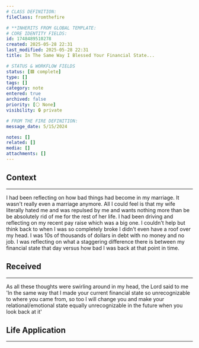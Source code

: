 ```yaml
---
# CLASS DEFINITION:
fileClass: fromthefire

# **INHERITS FROM GLOBAL TEMPLATE:
# CORE IDENTITY FIELDS:
id: 1748489510278
created: 2025-05-28 22:31
last_modified: 2025-05-28 22:31
title: In The Same Way I Blessed Your Financial State...

# STATUS & WORKFLOW FIELDS
status: [🟩 complete]
type: []
tags: []
category: note
entered: true
archived: false
priority: [⚪ None]
visibility: 🔒 private

# FROM THE FIRE DEFINITION: 
message_date: 5/15/2024

notes: []
related: []
media: []
attachments: []
---
```


## Context
---
I had been reflecting on how bad things had become in my marriage. It wasn't really even a marriage anymore. All I could feel is that my wife literally hated me and was repulsed by me and wants nothing more than be be absolutely rid of me for the rest of her life. I had been driving and reflecting on my recent pay raise which was a big one. I couldn't help but think back to when I was so completely broke I didn't even have a roof over my head. I was 10s of thousands of dollars in debt with no money and no job. I was reflecting on what a staggering difference there is between my financial state that day versus how bad I was back at that point in time.  

## Received
---
As all these thoughts were swirling around in my head, the Lord said to me 'In the same way that I made your current financial state so unrecognizable to where you came from, so too I will change you and make your relational/emotional state equally unrecognizable in the future when you look back at it'

## Life Application
---